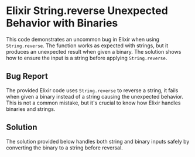 # Elixir String.reverse Unexpected Behavior with Binaries

This code demonstrates an uncommon bug in Elixir when using `String.reverse`. The function works as expected with strings, but it produces an unexpected result when given a binary. The solution shows how to ensure the input is a string before applying `String.reverse`.

## Bug Report

The provided Elixir code uses `String.reverse` to reverse a string, it fails when given a binary instead of a string causing the unexpected behavior. This is not a common mistake, but it's crucial to know how Elixir handles binaries and strings.

## Solution

The solution provided below handles both string and binary inputs safely by converting the binary to a string before reversal.